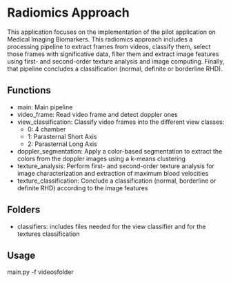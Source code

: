 # Radiomics Approach

This application focuses on the implementation of the pilot application on Medical Imaging Biomarkers. This radiomics approach includes a processing pipeline to extract frames from videos, classify them, select those frames with significative data, filter them and extract image features using first- and second-order texture analysis and image computing. Finally, that pipeline concludes a classification (normal, definite or borderline RHD). 

## Functions

* main: Main pipeline
* video_frame: Read video frame and detect doppler ones
* view_classification: Classify video frames into the different view classes:
  * 0: 4 chamber
  * 1: Parasternal Short Axis
  * 2: Parasternal Long Axis
* doppler_segmentation: Apply a color-based segmentation to extract the colors from the doppler images using a k-means clustering
* texture_analysis: Perform first- and second-order texture analysis for image characterization and extraction of maximum blood velocities
* texture_classification: Conclude a classification (normal, borderline or definite RHD) according to the image features

 ## Folders
 
 * classifiers: includes files needed for the view classifier and for the textures classification


## Usage

main.py -f videosfolder 